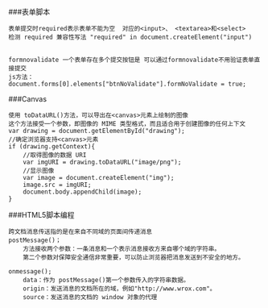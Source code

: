 ###表单脚本

    表单提交时required表示表单不能为空  对应的<input>、 <textarea>和<select>
    检测 required 兼容性写法 "required" in document.createElement("input")
    
    
    formnovalidate 一个表单存在多个提交按钮是 可以通过formnovalidate不用验证表单直接提交
    js方法：
    document.forms[0].elements["btnNoValidate"].formNoValidate = true;
    
    
###Canvas    

    使用 toDataURL()方法，可以导出在<canvas>元素上绘制的图像
    这个方法接受一个参数，即图像的 MIME 类型格式，而且适合用于创建图像的任何上下文
    var drawing = document.getElementById("drawing");
    //确定浏览器支持<canvas>元素
    if (drawing.getContext){
        //取得图像的数据 URI
        var imgURI = drawing.toDataURL("image/png");
        //显示图像
        var image = document.createElement("img");
        image.src = imgURI;
        document.body.appendChild(image);
    }
    
###HTML5脚本编程    
    
    跨文档消息传送指的是在来自不同域的页面间传递消息
    postMessage()；
        方法接收两个参数：一条消息和一个表示消息接收方来自哪个域的字符串。
        第二个参数对保障安全通信非常重要，可以防止浏览器把消息发送到不安全的地方。
    
    onmessage();
        data：作为 postMessage()第一个参数传入的字符串数据。
        origin：发送消息的文档所在的域，例如"http://www.wrox.com"。
        source：发送消息的文档的 window 对象的代理
    